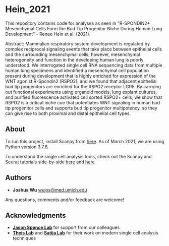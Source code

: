 # Hein_2021
This repository contains code for analyses as seen in "R-SPONDIN2+ Mesenchymal Cells Form the Bud Tip Progenitor Niche During Human Lung Development" - Renee Hein et al. (2021). 

Abstract: Mammalian respiratory system development is regulated by complex reciprocal signaling events that take place between epithelial cells and the surrounding mesenchymal cells; however, mesenchymal heterogeneity and function in the developing human lung is poorly understood. We interrogated single cell RNA sequencing data from multiple human lung specimens and identified a mesenchymal cell population present during development that is highly enriched for expression of the WNT agonist R-Spondin2 (RSPO2), and we found that adjacent epithelial bud tip progenitors are enriched for the RSPO2 receptor LGR5. By carrying out functional experiments using organoid models, lung explant cultures, and purified fluorescence activated cell sorted RSPO2+ cells, we show that RSPO2 is a critical niche cue that potentiates WNT signaling in human bud tip progenitor cells and supports bud tip progenitor multipotency, so they can give rise to both proximal and distal epithelial cell types.

## About

To run this project, install Scanpy from [here](https://github.com/theislab/scanpy). As of March 2021, we are using Python version 3.7.6.

To understand the single cell analysis tools, check out the Scanpy and Seurat tutorials side-by-side [here](https://scanpy-tutorials.readthedocs.io/en/latest/pbmc3k.html) and [here](https://satijalab.org/seurat/v3.0/pbmc3k_tutorial.html)

## Authors

* **Joshua Wu** wujos@med.umich.edu

Any questions, comments and/or feedback are welcome!

## Acknowledgments

* [**Jason Spence Lab**](http://www.jasonspencelab.com/) for support from our colleagues
* [**Theis Lab**](https://github.com/theislab) and [**Satija Lab**](https://satijalab.org/) for their work on modern single cell analysis techniques
